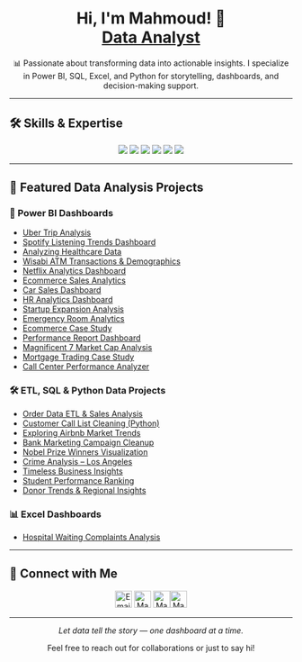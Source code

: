 <h1 align="center">Hi, I'm Mahmoud! 👋<br/><a href="https://github.com/MahmHany">Data Analyst</a></h1>

<p align="center">📊 Passionate about transforming data into actionable insights. I specialize in Power BI, SQL, Excel, and Python for storytelling, dashboards, and decision-making support.</p>

---


## 🛠️ Skills & Expertise

<p align="center">
  <img src="https://img.shields.io/badge/Power%20BI-F2C811?style=for-the-badge&logo=powerbi&logoColor=black"/>
  <img src="https://img.shields.io/badge/SQL-025E8C?style=for-the-badge&logo=postgresql&logoColor=white"/>
  <img src="https://img.shields.io/badge/Python-3776AB?style=for-the-badge&logo=python&logoColor=white"/>
  <img src="https://img.shields.io/badge/Excel-217346?style=for-the-badge&logo=microsoft-excel&logoColor=white"/>
  <img src="https://img.shields.io/badge/ETL-orange?style=for-the-badge&logo=apacheairflow&logoColor=white"/>
  <img src="https://img.shields.io/badge/Data%20Visualization-blueviolet?style=for-the-badge&logo=tableau&logoColor=white"/>
</p>

---

## 🚀 Featured Data Analysis Projects

### 🔷 Power BI Dashboards
- [Uber Trip Analysis](https://github.com/MahmHany/Uber-Trip-Analysis-Dashboard/blob/main/README.md)
- [Spotify Listening Trends Dashboard](https://github.com/MahmHany/Spotify-Listening-Trends-Dashboard/blob/main/README.md)
- [Analyzing Healthcare Data](https://github.com/MahmHany/Analyzing-Healthcare-Data-in-Power-BI/blob/main/README.md)
- [Wisabi ATM Transactions & Demographics](https://github.com/MahmHany/Wisabi-ATM-Transactions-and-Demographic-Analysis-Dashboard/blob/main/README.md)
- [Netflix Analytics Dashboard](https://github.com/MahmHany/Netflix-Analytics-Dashboard-Power-BI/blob/main/README.md)
- [Ecommerce Sales Analytics](https://github.com/MahmHany/Ecommerce-Sales-Analytics-and-Visualization/blob/main/README.md)
- [Car Sales Dashboard](https://github.com/MahmHany/Car-Sales-Dashboard/blob/main/README.md)
- [HR Analytics Dashboard](https://github.com/mahmhany/-HR-Analytics-Dashboard-Power-BI)
- [Startup Expansion Analysis](https://github.com/mahmhany/Startup-Expansion-Analysis-Power-BI-Dashboard)
- [Emergency Room Analytics](https://github.com/MahmHany/Patients-Emergency-Room-Analytics-and-Visualization/blob/main/README.md)
- [Ecommerce Case Study](https://github.com/MahmHany/Case-Study-Ecommerce-Analysis-in-Power-BI)
- [Performance Report Dashboard](https://github.com/mahmhany/Performance-Report---Power-BI-Dashboard)
- [Magnificent 7 Market Cap Analysis](https://github.com/mahmhany/Magnificent-7-Market-Cap-Analysis-Power-BI-Dashboard/blob/main/README.md)
- [Mortgage Trading Case Study](https://github.com/MahmHany/Case-Study-Mortgage-Trading-Analysis-Dashboard-in-Power-BI)
- [Call Center Performance Analyzer](https://github.com/MahmHany/Call-Center-Performance-Analyzer)

### 🛠️ ETL, SQL & Python Data Projects
- [Order Data ETL & Sales Analysis](https://github.com/MahmHany/-Order-Data-ETL-and-Sales-Analysis-Project)
- [Customer Call List Cleaning (Python)](https://github.com/MahmHany/Customer-Call-List-Data-Cleaning-Preprocessing-with-Python)
- [Exploring Airbnb Market Trends](https://github.com/MahmHany/Exploring-Airbnb-Market-Trends/tree/main)
- [Bank Marketing Campaign Cleanup](https://github.com/MahmHany/Cleaning-Bank-Marketing-Campaign-Data)
- [Nobel Prize Winners Visualization](https://github.com/MahmHany/Visualizing-the-History-of-Nobel-Prize-Winners/tree/main)
- [Crime Analysis – Los Angeles](https://github.com/MahmHany/Analyzing-Crime-in-Los-Angeles/tree/main)
- [Timeless Business Insights](https://github.com/MahmHany/Timeless-Business-Insights/tree/main)
- [Student Performance Ranking](https://github.com/MahmHany/Student-Performance-Analysis-Study-Habits-Activities-Ranking/tree/main)
- [Donor Trends & Regional Insights](https://github.com/MahmHany/Donation-Assignment-Analysis-Donor-Trends-Regional-Insights)

### 📊 Excel Dashboards
- [Hospital Waiting Complaints Analysis](https://github.com/MahmHany/Analyzing-Hospital-Waiting-Complains)

---

## 🤝 Connect with Me

<p align="center">
  <a href="mailto:mahmoudhany509@gmail.com"><img alt="Email" width="30px" src="https://cdn.jsdelivr.net/npm/simple-icons@v3/icons/gmail.svg"/></a>
  <a href="https://www.linkedin.com/in/mahmhany/"><img alt="Mahmoud Hany | LinkedIn" width="30px" src="https://cdn.jsdelivr.net/npm/simple-icons@v3/icons/linkedin.svg" /></a>
  <a href="https://www.datacamp.com/portfolio/mahmhany"><img alt="Mahmoud Hany | DataCamp" width="30px" src="https://cdn.jsdelivr.net/npm/simple-icons@v3/icons/datacamp.svg" /></a
  <a href="https://www.instagram.com/mahmhany/"><img alt="Mahmoud Hany | Instagram" width="30px" src="https://cdn.jsdelivr.net/npm/simple-icons@v3/icons/instagram.svg" /></a>
</p>

---

<p align="center"><i>Let data tell the story — one dashboard at a time.</i></p>

<p align="center">Feel free to reach out for collaborations or just to say hi!</p>


